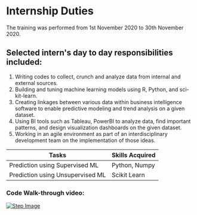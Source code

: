 # Internship Duties
The training was performed from 1st November 2020 to 30th November 2020.

## Selected intern's day to day responsibilities included:
1.	Writing codes to collect, crunch and analyze data from internal and external sources.
2.	Building and tuning machine learning models using R, Python, and sci-kit-learn.
3.	Creating linkages between various data within business intelligence software to enable predictive modeling and trend analysis on a given dataset.
4.	Using BI tools such as Tableau, PowerBI to analyze data, find important patterns, and design visualization dashboards on the given dataset.
5.	Working in an agile environment as part of an interdisciplinary development team on the implementation of those ideas.

|               Tasks               | Skills Acquired |
| --------------------------------- | --------------- |
| Prediction using Supervised ML    | Python, Numpy   |
| Prediction using Unsupervised ML  | Scikit Learn    |

### Code Walk-through video:
[![Step Image](https://img.youtube.com/vi/uZTZsF-Lg98/0.jpg)](https://www.youtube.com/watch?v=uZTZsF-Lg98)
